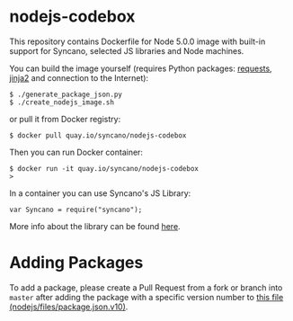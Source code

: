 # nodejs-codebox

This repository contains Dockerfile for Node 5.0.0 image with built-in support for Syncano, selected JS libraries and Node machines.

You can build the image yourself (requires Python packages: [requests](http://docs.python-requests.org/en/latest/), [jinja2](http://jinja.pocoo.org/docs/dev/) and connection to the Internet):

```
$ ./generate_package_json.py
$ ./create_nodejs_image.sh
```

or pull it from Docker registry:

```
$ docker pull quay.io/syncano/nodejs-codebox
```

Then you can run Docker container:

```
$ docker run -it quay.io/syncano/nodejs-codebox
>
```

In a container you can use Syncano's JS Library:

```
var Syncano = require("syncano");
```

More info about the library can be found [here](https://github.com/Syncano/syncano-js-lib).

# Adding Packages

To add a package, please create a Pull Request from a fork or branch into `master` after adding the package with a specific version number to [this file (nodejs/files/package.json.v10)](https://github.com/Syncano/nodejs-codebox/blob/intercom-sdk/nodejs/files/package.json.v10).